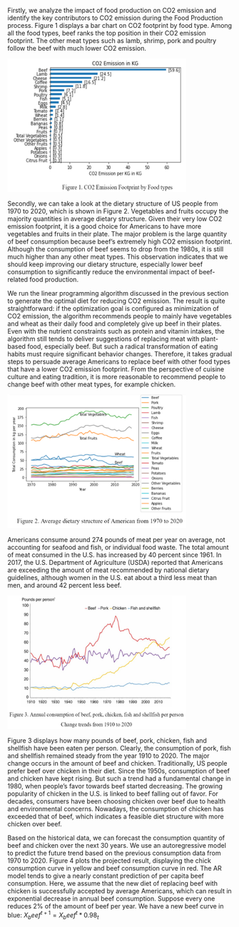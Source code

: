 Firstly, we analyze the impact of food production on CO2 emission and identify the key contributors to CO2 emission during the Food Production process. Figure 1 displays a bar chart on CO2 footprint by food type. Among all the food types, beef ranks the top position in their CO2 emission footprint. The other meat types such as lamb, shrimp, pork and poultry follow the beef with much lower CO2 emission. 

<img src="./Methodology/figure1.PNG" width="400" height="300">

Secondly, we can take a look at the dietary structure of US people from 1970 to 2020, which is shown in Figure 2. Vegetables and fruits occupy the majority quantities in average dietary structure. Given their very low CO2 emission footprint, it is a good choice for Americans to have more vegetables and fruits in their plate. The major problem is the large quantity of beef consumption because beef’s extremely high CO2 emission footprint. Although the consumption of beef seems to drop from the 1980s, it is still much higher than any other meat types. This observation indicates that we should keep improving our dietary structure, especially lower beef consumption to significantly reduce the environmental impact of beef-related food production. 


We run the linear programming algorithm discussed in the previous section to generate the optimal diet for reducing CO2 emission. The result is quite straightforward: if the optimization goal is configured as minimization of CO2 emission, the algorithm recommends people to mainly have vegetables and wheat as their daily food and completely give up beef in their plates. Even with the nutrient constraints such as protein and vitamin intakes, the algorithm still tends to deliver suggestions of replacing meat with plant-based food, especially beef. But such a radical transformation of eating habits must require significant behavior changes. Therefore, it takes gradual steps to persuade average Americans to replace beef with other food types that have a lower CO2 emission footprint. From the perspective of cuisine culture and eating tradition, it is more reasonable to recommend people to change beef with other meat types, for example chicken. 


<img src="./Methodology/figure2.PNG" width="400" height="300">


Americans consume around 274 pounds of meat per year on average, not accounting for seafood and fish, or individual food waste. The total amount of meat consumed in the U.S. has increased by 40 percent since 1961. In 2017, the U.S. Department of Agriculture (USDA) reported that Americans are exceeding the amount of meat recommended by national dietary guidelines, although women in the U.S. eat about a third less meat than men, and around 42 percent less beef.


<img src="./Methodology/figure3.PNG" width="400" height="300">


Figure 3 displays how many pounds of beef, pork, chicken, fish and shellfish have been eaten per person. Clearly, the consumption of pork, fish and shellfish remained steady from the year 1910 to 2020. The major change occurs in the amount of beef and chicken. Traditionally, US people prefer beef over chicken in their diet. Since the 1950s, consumption of beef and chicken have kept rising. But such a trend had a fundamental change in 1980, when people’s favor towards beef started decreasing. The growing popularity of chicken in the U.S. is linked to beef falling out of favor. For decades, consumers have been choosing chicken over beef due to health and environmental concerns. Nowadays, the consumption of chicken has exceeded that of beef, which indicates a feasible diet structure with more chicken over beef. 


Based on the historical data, we can forecast the consumption quantity of beef and chicken over the next 30 years. We use an autoregressive model to predict the future trend based on the previous consumption data from 1970 to 2020. Figure 4 plots the projected result, displaying the chick consumption curve in yellow and beef consumption curve in red. The AR model tends to give a nearly constant prediction of per capita beef consumption. Here, we assume that the new diet of replacing beef with chicken is successfully accepted by average Americans, which can result in exponential decrease in annual beef consumption. Suppose every one reduces 2% of the amount of beef per year. We have a new beef curve in blue: $X_beef^{t+1}=X_beef^t * 0.98_t$


